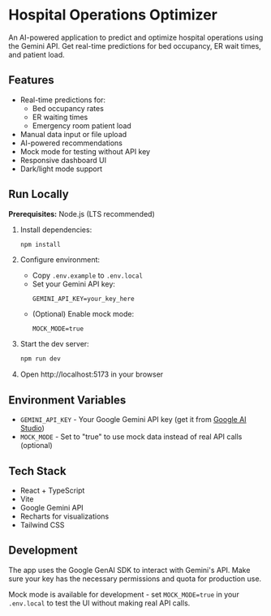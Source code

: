 # Hospital Operations Optimizer

An AI-powered application to predict and optimize hospital operations using the Gemini API. Get real-time predictions for bed occupancy, ER wait times, and patient load.


## Features

- Real-time predictions for:
  - Bed occupancy rates
  - ER waiting times
  - Emergency room patient load
- Manual data input or file upload
- AI-powered recommendations
- Mock mode for testing without API key
- Responsive dashboard UI
- Dark/light mode support

## Run Locally

**Prerequisites:** Node.js (LTS recommended)

1. Install dependencies:
   ```bash
   npm install
   ```

2. Configure environment:
   - Copy `.env.example` to `.env.local`
   - Set your Gemini API key:
     ```
     GEMINI_API_KEY=your_key_here
     ```
   - (Optional) Enable mock mode:
     ```
     MOCK_MODE=true
     ```

3. Start the dev server:
   ```bash
   npm run dev
   ```

4. Open http://localhost:5173 in your browser

## Environment Variables

- `GEMINI_API_KEY` - Your Google Gemini API key (get it from [Google AI Studio](https://aistudio.google.com/app/apikey))
- `MOCK_MODE` - Set to "true" to use mock data instead of real API calls (optional)

## Tech Stack

- React + TypeScript
- Vite
- Google Gemini API
- Recharts for visualizations
- Tailwind CSS

## Development

The app uses the Google GenAI SDK to interact with Gemini's API. Make sure your key has the necessary permissions and quota for production use.

Mock mode is available for development - set `MOCK_MODE=true` in your `.env.local` to test the UI without making real API calls.
